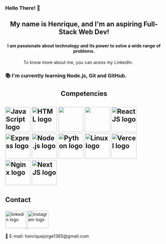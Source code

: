 <h3 align="left">Hello There! 👋</h1>

###

<h2 align="center">My name is Henrique, and I'm an aspiring Full-Stack Web Dev!</h2>

###

<h4 align="center">I am passionate about technology and its power to solve a wide range of problems.</h4>
<p align="center">To know more about me, you can acess my LinkedIn: <a href="https://www.linkedin.com/in/queirozz8/" target="blank" style="color: white; text-decoration: underline;">here.</a></p>

<h3 align="left">📚 I'm currently learning Node.js, Git and GitHub.</h3>

###

<h2 align="center">Competencies<h2>
  <img src="https://skillicons.dev/icons?i=js" height="80" alt="JavaScript logo">
  <img src="https://skillicons.dev/icons?i=html" height="80" alt="HTML logo">
  <img src="https://skillicons.dev/icons?i=css" height="80">
  <img src="https://skillicons.dev/icons?i=tailwind" height="80">
  <img src="https://skillicons.dev/icons?i=react" height="80" alt="ReactJS logo">
  <img src="https://skillicons.dev/icons?i=express" height="80" alt="Express logo">
  <img src="https://skillicons.dev/icons?i=nodejs" height="80" alt="Node.js logo">
  <img src="https://skillicons.dev/icons?i=py" height="80" alt="Python logo">
  <img src="https://skillicons.dev/icons?i=linux" height="80" alt="Linux logo">
  <img src="https://skillicons.dev/icons?i=vercel" height="80" alt="Vercel logo">
  <img src="https://skillicons.dev/icons?i=nginx" height="80" alt="Nginx logo">
  <img src="https://skillicons.dev/icons?i=nextjs" height="80" alt="NextJS logo">

<h2 align="left">Contact</h2>

###


<a href="https://www.linkedin.com/in/queirozz8/" target="_blank">
  <img src="https://raw.githubusercontent.com/maurodesouza/profile-readme-generator/master/src/assets/icons/social/linkedin/default.svg" width="67" height="55" alt="linkedin logo"/>
</a>
<a href="https://www.instagram.com/rick.queirozz/" target="_blank">
  <img src="https://raw.githubusercontent.com/maurodesouza/profile-readme-generator/master/src/assets/icons/social/instagram/default.svg" width="67" height="55" alt="instagram logo"/>
</a>
<p>📧 E-mail: henriquejorge1365@gmail.com</p>
